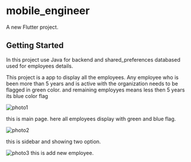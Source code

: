 # mobile_engineer

A new Flutter project.

## Getting Started
In this project use Java for backend and shared_preferences databased used for employees details.

This project is a app to display all the employees. Any employee who is been more than 5 years and is active with the organization needs to be flagged in green color.
and remaining employyes means less then 5 years its blue color flag 


![photo1](https://user-images.githubusercontent.com/98448367/202267104-9bcbc2b2-6b92-4cbb-bbd5-3b6a3aa17650.png)

this is main page. here all employees display with green and blue flag.

![photo2](https://user-images.githubusercontent.com/98448367/202267123-1cfe99dd-053a-4468-b0b8-fd6975d21998.png)

this is sidebar and showing two option.

![photo3](https://user-images.githubusercontent.com/98448367/202267132-2e7b3111-f1aa-4197-b0d3-0aa1a66a6c53.png)
this is add new employee.
